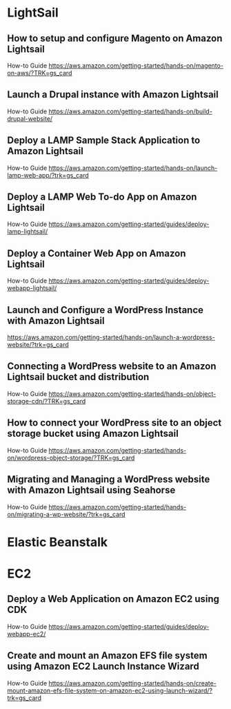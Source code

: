 # LightSail
## How to setup and configure Magento on Amazon Lightsail
How-to Guide https://aws.amazon.com/getting-started/hands-on/magento-on-aws/?TRK=gs_card

## Launch a Drupal instance with Amazon Lightsail
How-to Guide https://aws.amazon.com/getting-started/hands-on/build-drupal-website/

## Deploy a LAMP Sample Stack Application to Amazon Lightsail
How-to Guide https://aws.amazon.com/getting-started/hands-on/launch-lamp-web-app/?trk=gs_card

## Deploy a LAMP Web To-do App on Amazon Lightsail
How-to Guide https://aws.amazon.com/getting-started/guides/deploy-lamp-lightsail/

## Deploy a Container Web App on Amazon Lightsail
How-to Guide https://aws.amazon.com/getting-started/guides/deploy-webapp-lightsail/

## Launch and Configure a WordPress Instance with Amazon Lightsail
https://aws.amazon.com/getting-started/hands-on/launch-a-wordpress-website/?trk=gs_card

## Connecting a WordPress website to an Amazon Lightsail bucket and distribution
How-to Guide https://aws.amazon.com/getting-started/hands-on/object-storage-cdn/?TRK=gs_card

## How to connect your WordPress site to an object storage bucket using Amazon Lightsail
How-to Guide https://aws.amazon.com/getting-started/hands-on/wordpress-object-storage/?TRK=gs_card

## Migrating and Managing a WordPress website with Amazon Lightsail using Seahorse
How-to Guide https://aws.amazon.com/getting-started/hands-on/migrating-a-wp-website/?trk=gs_card

# Elastic Beanstalk

# EC2

## Deploy a Web Application on Amazon EC2 using CDK 
How-to Guide https://aws.amazon.com/getting-started/guides/deploy-webapp-ec2/

## Create and mount an Amazon EFS file system using Amazon EC2 Launch Instance Wizard
How-to Guide https://aws.amazon.com/getting-started/hands-on/create-mount-amazon-efs-file-system-on-amazon-ec2-using-launch-wizard/?trk=gs_card
